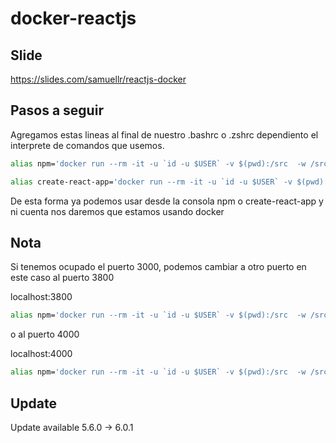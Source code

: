 # docker-reactjs
## Slide
https://slides.com/samuellr/reactjs-docker

## Pasos a seguir

Agregamos estas lineas al final de nuestro .bashrc o .zshrc dependiento el interprete de comandos que usemos.


```bash
alias npm='docker run --rm -it -u `id -u $USER` -v $(pwd):/src  -w /src -p 3000:3000 starsaminf/reactjs npm'

alias create-react-app='docker run --rm -it -u `id -u $USER` -v $(pwd):/src  -w /src starsaminf/reactjs create-react-app'

```

De esta forma ya podemos usar desde la consola npm o create-react-app y ni cuenta nos daremos que estamos usando docker

## Nota

Si tenemos ocupado el puerto 3000, podemos cambiar a otro puerto en este caso al puerto 3800


localhost:3800


```bash
alias npm='docker run --rm -it -u `id -u $USER` -v $(pwd):/src  -w /src -p 3800:3000 starsaminf/reactjs npm'

```
o al puerto 4000

localhost:4000


```bash
alias npm='docker run --rm -it -u `id -u $USER` -v $(pwd):/src  -w /src -p 4000:3000 starsaminf/reactjs npm'

```

## Update
Update available 5.6.0 → 6.0.1


